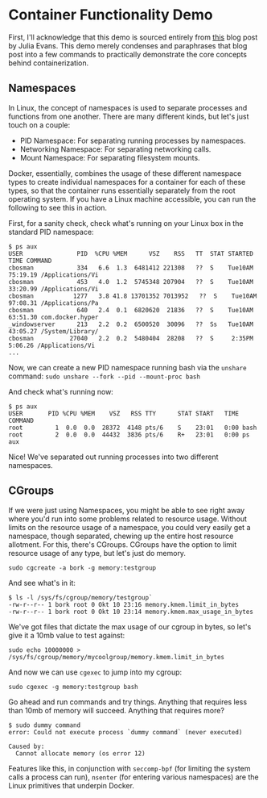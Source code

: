 # Container Functionality Demo #

First, I'll acknowledge that this demo is sourced entirely from [this](https://jvns.ca/blog/2016/10/10/what-even-is-a-container/) blog post by Julia Evans. This demo merely condenses and paraphrases that blog post into a few commands to practically demonstrate the core concepts behind containerization.

## Namespaces ##

In Linux, the concept of namespaces is used to separate processes and functions from one another. There are many different kinds, but let's just touch on a couple:

* PID Namespace: For separating running processes by namespaces.
* Networking Namespace: For separating networking calls.
* Mount Namespace: For separating filesystem mounts.

Docker, essentially, combines the usage of these different namespace types to create individual namespaces for a container for each of these types, so that the container runs essentially separately from the root operating system. If you have a Linux machine accessible, you can run the following to see this in action.

First, for a sanity check, check what's running on your Linux box in the standard PID namespace:

```console
$ ps aux
USER               PID  %CPU %MEM      VSZ    RSS   TT  STAT STARTED      TIME COMMAND
cbosman            334   6.6  1.3  6481412 221308   ??  S    Tue10AM  75:19.19 /Applications/Vi
cbosman            453   4.0  1.2  5745348 207904   ??  S    Tue10AM  33:20.99 /Applications/Vi
cbosman           1277   3.8 41.8 13701352 7013952   ??  S    Tue10AM  97:08.31 /Applications/Pa
cbosman            640   2.4  0.1  6820620  21836   ??  S    Tue10AM  63:51.30 com.docker.hyper
_windowserver      213   2.2  0.2  6500520  30096   ??  Ss   Tue10AM  43:05.27 /System/Library/
cbosman          27040   2.2  0.2  5480404  28208   ??  S     2:35PM   5:06.26 /Applications/Vi
...
```

Now, we can create a new PID namespace running bash via the `unshare` command:
`sudo unshare --fork --pid --mount-proc bash`

And check what's running now:

```console
$ ps aux
USER       PID %CPU %MEM    VSZ   RSS TTY      STAT START   TIME COMMAND
root         1  0.0  0.0  28372  4148 pts/6    S    23:01   0:00 bash
root         2  0.0  0.0  44432  3836 pts/6    R+   23:01   0:00 ps aux
```

Nice! We've separated out running processes into two different namespaces.

## CGroups ##

If we were just using Namespaces, you might be able to see right away where you'd run into some problems related to resource usage. Without limits on the resource usage of a namespace, you could very easily get a namespace, though separated, chewing up the entire host resource allotment. For this, there's CGroups. CGroups have the option to limit resource usage of any type, but let's just do memory.

`sudo cgcreate -a bork -g memory:testgroup`

And see what's in it:

```console
$ ls -l /sys/fs/cgroup/memory/testgroup`
-rw-r--r-- 1 bork root 0 Okt 10 23:16 memory.kmem.limit_in_bytes
-rw-r--r-- 1 bork root 0 Okt 10 23:14 memory.kmem.max_usage_in_bytes
```

We've got files that dictate the max usage of our cgroup in bytes, so let's give it a 10mb value to test against:

`sudo echo 10000000 >  /sys/fs/cgroup/memory/mycoolgroup/memory.kmem.limit_in_bytes`

And now we can use `cgexec` to jump into my cgroup:

`sudo cgexec -g memory:testgroup bash`

Go ahead and run commands and try things. Anything that requires less than 10mb of memory will succeed. Anything that requires more?

```console
$ sudo dummy command
error: Could not execute process `dummy command` (never executed)

Caused by:
  Cannot allocate memory (os error 12)
```

Features like this, in conjunction with `seccomp-bpf` (for limiting the system calls a process can run), `nsenter` (for entering various namespaces) are the Linux primitives that underpin Docker.